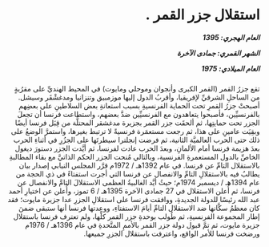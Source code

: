 <h1 dir="rtl">استقلال جزر القمر .</h1>

<h5 dir="rtl">العام الهجري:  1395

الشهر القمري: جمادى الآخرة

العام الميلادي: 1975</h5>

<p dir="rtl">تقع جزرُ القمر (القمر الكبرى وأنجوان وموحلي ومايوت) في المحيط الهنديِّ على مقرُبةٍ من الساحلِ الشرقيِّ لإفريقيا، وأقربُ الدول إليها موزمبيق وتنزانيا ومدغشْقَر وسيشل. أصبحتْ جزرُ القمرِ تحت الحماية الفرنسيةِ بسبب استعانةِ بعض السلاطينِ على بعضِهم بالفرنسيِّين، فأصبحوا يتعاهدون مع الفرنسيِّين ضدَّ بعضهم، واستطاعت فرنسا أن تجعلَ الجزر تحت حمايتِها، ثم ألحقَت جزر القمر بجزيرة مدغشقر المحتلَّة من قِبَل فرنسا أيضًا وبقِيَت عامينِ على هذا، ثم رجعت مستعمَرة فرنسيةً لا ترتبط بغيرها، واستمرَّ الوضعُ على ذلك حتى الحرب العالميَّة الثانية، ثم فرضت إنجلترا سيطرتَها على الجزُرِ في أثناءِ الحرب بعدَ هزيمة فرنسا أمام الألمانِ، وبعدَ الحرب عادت لفرنسا، ثم أيَّدت الجزر دستورَ ديغول الخاصِّ بالدول المستعمرةِ الفرنسية، وبالتالي مُنحت الجزر الحكم الذاتيَّ مع بقاء المطالبةِ بالاستقلال التامِّ عن فرنسا. في عام 1392هـ / 1972م قرَّر المجلس النيابي إصدار بيان يطالبُ فيه بالاستقلالِ التامِّ والانفصال عن فرنسا التي أجرت استفتاءً في ذي الحجة من عام 1394هـ / ديسمبر 1974م؛ حيثُ أيَّد الغالبيةُ العظمى الاستقلالَ التامَّ والانفصال عن فرنسا، ثم أُعلن الاستقلال في 27 جمادى الآخرة 1395هـ / 6 تموز، وأُعلن عن اختيارِ أحمد عبد الله رئيسًا للدولة الجديدةِ، ووافقت فرنسا على استقلالِ الجزرِ عدا جزيرة مايوت؛ فقد كان معظمُ سكَّانها ضد الاستقلال التامِّ أيامَ الاستفتاءِ، ووعدتها فرنسا أنها ستبقى ضمنَ إطار المجموعة الفرنسيةِ، ثم طُولب بوحدةِ جزر القمر كلِّها، ولم تعترف فرنسا باستقلال جزيرة مايوت، ثم تمَّ قبول دولة جزر القمر بالأممِ المتَّحدةِ في عام 1396هـ / 1976م ورضخت فرنسا للأمر الواقع، واعترفت باستقلال الجزرِ جميعها.</p></br>
